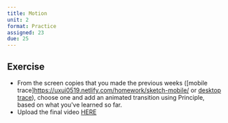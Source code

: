 ```yaml
---
title: Motion
unit: 2
format: Practice
assigned: 23
due: 25
---
```



Exercise
--------

- From the screen copies that you made the previous weeks ([mobile trace]https://uxui0519.netlify.com/homework/sketch-mobile/ or [desktop trace](https://uxui0519.netlify.com/homework/sketch-desktop/)), choose one and add an animated transition using Principle, based on what you've learned so far.
- Upload the final video [HERE](https://drive.google.com/drive/folders/1taGhinFbAvbpCxdcTQM2te6VZWwqILR2)
